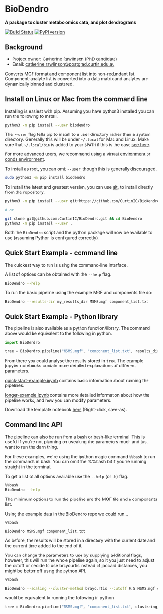# BioDendro

**A package to cluster metabolomics data, and plot dendrograms**

[![Build Status](https://travis-ci.org/ccdmb/BioDendro.svg?branch=master)](https://travis-ci.org/ccdmb/BioDendro)
[![PyPI version](https://badge.fury.io/py/BioDendro.svg)](https://badge.fury.io/py/BioDendro)


## Background

- Project owner: Catherine Rawlinson (PhD candidate)
- Email: catherine.rawlinson@postgrad.curtin.edu.au

Converts MGF format and component list into non-redundant list.
Component-analyte list is converted into a data matrix and analytes are dynamically binned and clustered.

## Install on Linux or Mac from the command line

Installing is easiest with pip.
Assuming you have python3 installed you can run the following to install.

```bash
python3 -m pip install --user biodendro
```

The `--user` flag tells pip to install to a user directory rather than a system directory.
Generally this will be under `~/.local` for Mac and Linux.
Make sure that `~/.local/bin` is added to your `$PATH` if this is the case [see here](https://stackoverflow.com/questions/14637979/how-to-permanently-set-path-on-linux-unix).

For more advanced users, we recommend using a [virtual environment](https://virtualenv.pypa.io/en/stable/) or [conda environment](https://docs.conda.io/projects/conda/en/latest/user-guide/tasks/manage-environments.html).

To install as root, you can omit `--user`, though this is generally discouraged.

```bash
sudo python3 -m pip install biodendro
```

To install the latest and greatest version, you can use [git](https://git-scm.com/), to install directly from the repository.

```bash
python3 -m pip install --user git+https://github.com/CurtinIC/BioDendro.git

# or

git clone git@github.com:CurtinIC/BioDendro.git && cd BioDendro
python3 -m pip install --user .
```

Both the `BioDendro` script and the python package will now be available to use (assuming Python is configured correctly).


## Quick Start Example - command line

The quickest way to run is using the command-line interface.

A list of options can be obtained with the `--help` flag.

```bash
BioDendro --help
```

To run the basic pipeline using the example MGF and components file do:

```bash
BioDendro --results-dir my_results_dir MSMS.mgf component_list.txt
```


## Quick Start Example - Python library

The pipeline is also available as a python function/library.
The command above would be equivalent to the following in python.

```python
import BioDendro

tree = BioDendro.pipeline("MSMS.mgf", "component_list.txt", results_dir="my_results_dir")
```

From there you could analyse the results stored in `tree`.
The example jupyter notebooks contain more detailed explanations of different parameters.

[quick-start-example.ipynb](quick-start-example.ipynb) contains basic information about running the pipelines.

[longer-example.ipynb](longer-example.ipynb) contains more detailed information about how the pipeline works, and how you can modify parameters.

Download the template notebook [here](https://github.com/ccdmb/BioDendro/raw/master/quick-start.ipynb) (Right-click, save-as).


## Command line API

The pipeline can also be run from a bash or bash-like terminal.
This is useful if you're not planning on tweaking the parameters much and just want to run the darn thing.

For these examples, we're using the ipython magic command `%%bash` to run the commands in bash.
You can omit the %%bash bit if you're running straight in the terminal.

To get a list of all options available use the `--help` (or `-h`) flag.

```bash
%%bash
BioDendro --help
```
The minimum options to run the pipeline are the MGF file and a components list.

Using the example data in the BioDendro repo we could run...

```bash
%%bash

BioDendro MSMS.mgf component_list.txt
```

As before, the results will be stored in a directory with the current date and the current time added to the end of it.

You can change the parameters to use by supplying additional flags, however, this will run the whole pipeline again, so it you just need to adjust the cutoff or decide to use braycurtis instead of jaccard distances, you might be better off using the python API.

```bash
%%bash

BioDendro --scaling --cluster-method braycurtis --cutoff 0.5 MSMS.mgf component_list.txt
```

would be equivalent to running the following in python

```python
tree = BioDendro.pipeline("MSMS.mgf", "component_list.txt", clustering_method="braycurtis", scaling=True, cutoff=0.5)
```
